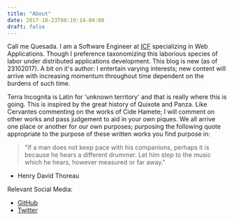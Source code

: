 ```yaml
---
title: "About"
date: 2017-10-23T08:19:14-04:00
draft: false
---
```


Call me Quesada. I am a Software Engineer at <a href="https://www.icf.com/" target="_blank">ICF</a> specializing in Web Applications. Though I preference taxonomizing this laborious species of labor under distributed applications development. This blog is new (as of 23102017). A bit on it's author: I entertain varying interests; new content will arrive with increasing momentum throughout time dependent on the burdens of such time. 

Terra Incognita is Latin for 'unknown territory' and that is really where this is going. This is inspired by the great history of Quixote and Panza. Like Cervantes commenting on the works of Cide Hamete; I will comment on other works and pass judgement to aid in your own piques. We all arrive one place or another for our own purposes; purposing the following quote appropriate to the purpose of these written works you find purpose in:

> "If a man does not keep pace with his companions, perhaps it is because he hears a different drummer. Let him step to the music which he hears, however measured or far away."
- Henry David Thoreau



Relevant Social Media:

- <a href="https://github.com/alejandroq" target="_blank">GitHub</a>
- <a href="https://twitter.com/redpause" target="_blank">Twitter</a>
